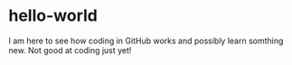 # hello-world

I am here to see how coding in GitHub works and possibly learn somthing new.
Not good at coding just yet!
